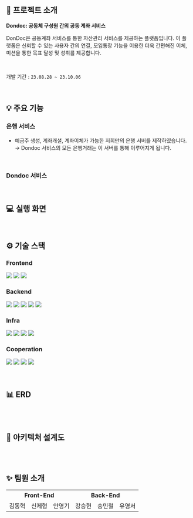 <div align="center">
<!-- <img src="https://github.com/hanb613/TalKids/assets/60910288/bfebd7b9-18af-40de-b6e4-6a2bd1d2d402" width="500px" /> -->
</div>

<br>  

## 📰 프로젝트 소개

**Dondoc: 공동체 구성원 간의 공동 계좌 서비스**

DonDoc은 공동계좌 서비스를 통한 자산관리 서비스를 제공하는 플랫폼입니다. 이 플랫폼은 신뢰할 수 있는 사용자 간의 연결, 모임통장 기능을 이용한 더욱 간편해진 이체, 미션을 통한 목표 달성 및 성취를 제공합니다.  

<br>


개발 기간 : `23.08.28 ~ 23.10.06`

<br>  

## 💡 주요 기능

### 은행 서비스

- 예금주 생성, 계좌개설, 계좌이체가 가능한 저희만의 은행 서버를 제작하였습니다.   
→ Dondoc 서비스의 모든 은행거래는 이 서버를 통해 이루어지게 됩니다.

<br>


### Dondoc 서비스



<br>  

## 💻 실행 화면




<br>  


## ⚙️ 기술 스택

### Frontend
<div>
<img src="https://img.shields.io/badge/react-61DAFB?style=for-the-badge&logo=react&logoColor=black">
<img src="https://img.shields.io/badge/TypeScript-F7DF1E?style=for-the-badge&logo=typescript&logoColor=white">
<img src="https://img.shields.io/badge/redux-764ABC?style=for-the-badge&logo=redux&logoColor=white">
</div>

### **Backend**
<div>
<img src="https://img.shields.io/badge/java-007396?style=for-the-badge&logo=java&logoColor=white">
<img src="https://img.shields.io/badge/jpa-6DB33F?style=for-the-badge&logo=javapersistenceapi&logoColor=white">
<img src="https://img.shields.io/badge/Spring Boot-6DB33F?style=for-the-badge&logo=springboot&logoColor=white">
<img src="https://img.shields.io/badge/Spring Security-6DB33F?style=for-the-badge&logo=springsecurity&logoColor=white">
<img src="https://img.shields.io/badge/MySQL-4479A1?style=for-the-badge&logo=mysql&logoColor=white">
</div>

### **Infra**
<div>
<img src="https://img.shields.io/badge/amazon AWS-232F3E?style=for-the-badge&logo=amazonaws&logoColor=white">
<img src="https://img.shields.io/badge/amazon EC2-FF9900?style=for-the-badge&logo=amazonec2&logoColor=white">
<img src="https://img.shields.io/badge/docker-2496ED?style=for-the-badge&logo=docker&logoColor=white">
<img src="https://img.shields.io/badge/nginx-009639?style=for-the-badge&logo=nginx&logoColor=white">
</div>

### **Cooperation**
<div>
<img src="https://img.shields.io/badge/gitlab-FC6D26?style=for-the-badge&logo=gitlab&logoColor=white">
<img src="https://img.shields.io/badge/jira-0052CC?style=for-the-badge&logo=jira&logoColor=white">
<img src="https://img.shields.io/badge/notion-000000?style=for-the-badge&logo=notion&logoColor=white">
<img src="https://img.shields.io/badge/discord-5865F2?style=for-the-badge&logo=discord&logoColor=white">
</div>  <br>  

<br>  

  
## 📊 ERD

<!-- <img src="https://github.com/hanb613/TalKids/assets/60910288/b4856515-37bd-44b6-8704-dcfdb2075145" width="700px"/>   -->

<br>  

<br>  
 
  
## 📄 아키텍처 설계도

<!-- <img src="https://github.com/hanb613/TalKids/assets/60910288/a1bc1ee8-2b63-41c4-ab20-4620ac9df3cb" width="500px"/>   -->

<br>  

<br>  



## ✨ 팀원 소개
<table>
 <tr align="center">
   <th colspan="3">Front-End</th>
   <th colspan="3">Back-End</th>
 </tr>
 <tr align = "center">
  <td>
   김동혁
  </td>
  <td>
   신제형
  </td>
  <td>
   안영기
  </td>
    <td>
   강승현
  </td>
    <td>
   송민철
  </td>
    <td>
   유영서
  </td>
 </tr>
</table>
